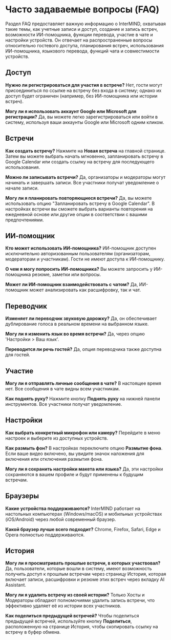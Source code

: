 # Часто задаваемые вопросы (FAQ)

Раздел FAQ предоставляет важную информацию о InterMIND, охватывая такие темы, как учетные записи и доступ, создание и запись встреч, возможности ИИ-помощника, функции перевода, участие в чате и настройки устройств. Он отвечает на распространенные вопросы относительно гостевого доступа, планирования встреч, использования ИИ-помощника, языкового перевода, функций чата и совместимости устройств.

## Доступ

**Нужно ли регистрироваться для участия в встрече?**
Нет, гости могут присоединиться по ссылке на встречу без входа в систему; однако их доступ будет ограничен (например, без ИИ-помощника или истории встреч).

**Могу ли я использовать аккаунт Google или Microsoft для регистрации?**
Да, вы можете легко зарегистрироваться или войти в систему, используя ваши аккаунты Google или Microsoft одним кликом.

## Встречи

**Как создать встречу?**
Нажмите на **Новая встреча** на главной странице. Затем вы можете выбрать начать мгновенно, запланировать встречу в Google Calendar или создать ссылку на встречу для последующего использования.

**Можно ли записывать встречи?**
Да, организаторы и модераторы могут начинать и завершать записи. Все участники получат уведомление о начале записи.

**Могу ли я планировать повторяющиеся встречи?**
Да, вы можете использовать опцию "Запланировать встречу в Google Calendar". В настройках встречи вы сможете выбрать варианты повторения на ежедневной основе или другие опции в соответствии с вашими предпочтениями.

## ИИ-помощник

**Кто может использовать ИИ-помощника?**
ИИ-помощник доступен исключительно авторизованным пользователям (организаторам, модераторам и участникам). Гости не имеют доступа к ИИ-помощнику.

**О чем я могу попросить ИИ-помощника?**
Вы можете запросить у ИИ-помощника резюме, заметки или вопросы.

**Может ли ИИ-помощник взаимодействовать с чатом?**
Да, ИИ-помощник может анализировать как расшифровку, так и чат.

## Переводчик

**Изменяет ли переводчик звуковую дорожку?**
Да, он обеспечивает дублирование голоса в реальном времени на выбранном языке.

**Могу ли я изменить язык во время встречи?**
Да, через опцию 'Настройки > Ваш язык'.

**Переводится ли речь гостей?**
Да, опция переводчика также доступна для гостей.

## Участие

**Могу ли я отправлять личные сообщения в чате?**
В настоящее время нет. Все сообщения в чате видны всем участникам.

**Как поднять руку?**
Нажмите кнопку **Поднять руку** на нижней панели инструментов. Все участники получат уведомление.

## Настройки

**Как выбрать конкретный микрофон или камеру?**
Перейдите в меню настроек и выберите из доступных устройств.

**Как размыть фон?**
В настройках переключите опцию **Размытие фона**. Если ваше видео включено, вы увидите значок наложения для включения или отключения размытия фона.

**Могу ли я сохранить настройки макета или языка?**
Да, эти настройки сохраняются в вашем профиле и будут применены к будущим встречам.

## Браузеры

**Какие устройства поддерживаются?**
InterMIND работает на настольных компьютерах (Windows/macOS) и мобильных устройствах (iOS/Android) через любой современный браузер.

**Какой браузер лучше всего подходит?**
Chrome, Firefox, Safari, Edge и Opera полностью поддерживаются.

## История

**Могу ли я просматривать прошлые встречи, в которых участвовал?**
Да, пользователи, которые вошли в систему, имеют возможность получить доступ к прошлым встречам через страницу История, которая включает записи, расшифровки и резюме этих встреч через вкладку AI Assistant.

**Могу ли я удалить встречу из своей истории?**
Только Хосты и Модераторы обладают полномочиями удалить запись встречи, что эффективно удаляет её из истории всех участников.

**Как поделиться предыдущей встречей?**
Чтобы поделиться предыдущей встречей, используйте кнопку **Поделиться**, расположенную на странице История, чтобы скопировать ссылку на встречу в буфер обмена.